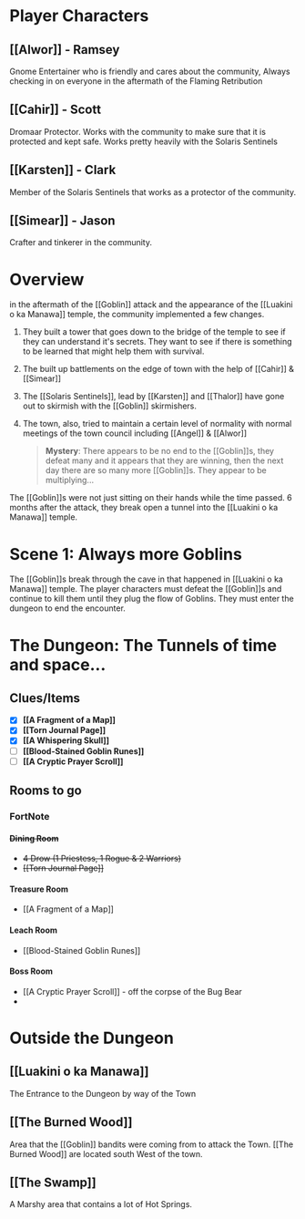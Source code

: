 # Player Characters
## [[Alwor]] - Ramsey
Gnome Entertainer who is friendly and cares about the community, Always checking in on everyone in the aftermath of the Flaming Retribution
## [[Cahir]] - Scott
Dromaar Protector. Works with the community to make sure that it is protected and kept safe. Works pretty heavily with the Solaris Sentinels
## [[Karsten]] - Clark
Member of the Solaris Sentinels that works as a protector of the community.
## [[Simear]] - Jason
Crafter and tinkerer in the community.

# Overview
in the aftermath of the [[Goblin]] attack and the appearance of the [[Luakini o ka Manawa]] temple, the community implemented a few changes.

1. They built a tower that goes down to the bridge of the temple to see if they can understand it's secrets. They want to see if there is something to be learned that might help them with survival.
2. The built up battlements on the edge of town with the help of [[Cahir]] & [[Simear]]
3. The [[Solaris Sentinels]], lead by [[Karsten]] and [[Thalor]] have gone out to skirmish with the [[Goblin]] skirmishers.
4. The town, also, tried to maintain a certain level of normality with normal meetings of the town council including [[Angel]] & [[Alwor]]

	>**Mystery**: There appears to be no end to the [[Goblin]]s, they defeat many and it appears that they are winning, then the next day there are so many more [[Goblin]]s. They appear to be multiplying...

The [[Goblin]]s were not just sitting on their hands while the time passed. 6 months after the attack, they break open a tunnel into the [[Luakini o ka Manawa]] temple.

# Scene 1: Always more Goblins
The [[Goblin]]s break through the cave in that happened in [[Luakini o ka Manawa]] temple. The player characters must defeat the [[Goblin]]s and continue to kill them until they plug the flow of Goblins. They must enter the dungeon to end the encounter.

# The Dungeon: The Tunnels of time and space...
## Clues/Items
- [x] **[[A Fragment of a Map]]**
- [x]  **[[Torn Journal Page]]**
- [x] **[[A Whispering Skull]]**
- [ ] **[[Blood-Stained Goblin Runes]]**
- [ ] **[[A Cryptic Prayer Scroll]]**
## Rooms to go
### FortNote
#### ~~Dining Room~~
- ~~4 Drow (1 Priestess, 1 Rogue & 2 Warriors)~~
- ~~[[Torn Journal Page]]~~
#### Treasure Room
- [[A Fragment of a Map]]
#### Leach Room
- [[Blood-Stained Goblin Runes]]
#### Boss Room
- [[A Cryptic Prayer Scroll]] - off the corpse of the Bug Bear 
- 

# Outside the Dungeon
## [[Luakini o ka Manawa]]
The Entrance to the Dungeon by way of the Town

## [[The Burned Wood]]
Area that the [[Goblin]] bandits were coming from to attack the Town. [[The Burned Wood]] are located south West of the town.
## [[The Swamp]]
A Marshy area that contains a lot of Hot Springs.